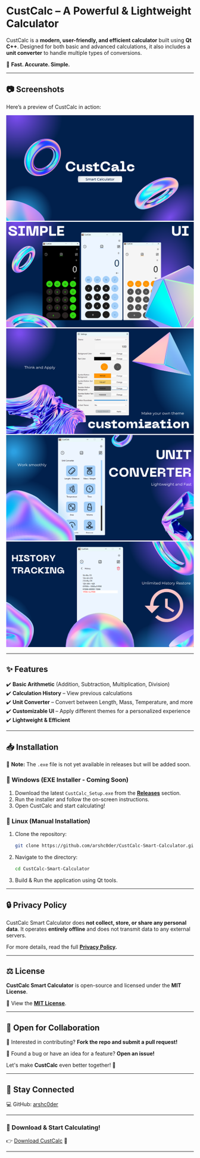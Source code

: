 # **CustCalc – A Powerful & Lightweight Calculator**  

CustCalc is a **modern, user-friendly, and efficient calculator** built using **Qt C++**. Designed for both basic and advanced calculations, it also includes a **unit converter** to handle multiple types of conversions.  

🚀 **Fast. Accurate. Simple.**  

---

## **📷 Screenshots**  
Here’s a preview of CustCalc in action:  

![Screenshot 1](https://raw.githubusercontent.com/arshc0der/CustCalc-Smart-Calculator/refs/heads/main/ScreenShots_preview/1.png)  
![Screenshot 2](https://raw.githubusercontent.com/arshc0der/CustCalc-Smart-Calculator/refs/heads/main/ScreenShots_preview/2.png)  
![Screenshot 3](https://raw.githubusercontent.com/arshc0der/CustCalc-Smart-Calculator/refs/heads/main/ScreenShots_preview/3.png)  
![Screenshot 4](https://raw.githubusercontent.com/arshc0der/CustCalc-Smart-Calculator/refs/heads/main/ScreenShots_preview/4.png)  
![Screenshot 5](https://raw.githubusercontent.com/arshc0der/CustCalc-Smart-Calculator/refs/heads/main/ScreenShots_preview/5.png)  

---

## **✨ Features**  
✔️ **Basic Arithmetic** (Addition, Subtraction, Multiplication, Division)    
✔️ **Calculation History** – View previous calculations  
✔️ **Unit Converter** – Convert between Length, Mass, Temperature, and more  
✔️ **Customizable UI** – Apply different themes for a personalized experience  
✔️ **Lightweight & Efficient**  

---

## **📥 Installation**  
🚧 **Note:** The `.exe` file is not yet available in releases but will be added soon.  

### **🔹 Windows (EXE Installer - Coming Soon)**  
1. Download the latest `CustCalc_Setup.exe` from the **[Releases](https://github.com/arshc0der/CustCalc-Smart-Calculator/releases)** section.  
2. Run the installer and follow the on-screen instructions.  
3. Open CustCalc and start calculating!  

### **🔹 Linux (Manual Installation)**  
1. Clone the repository:  
   ```sh
   git clone https://github.com/arshc0der/CustCalc-Smart-Calculator.git
   ```  
2. Navigate to the directory:  
   ```sh
   cd CustCalc-Smart-Calculator
   ```  
3. Build & Run the application using Qt tools.  

---

## **🔒 Privacy Policy**  
CustCalc Smart Calculator does **not collect, store, or share any personal data**. It operates **entirely offline** and does not transmit data to any external servers.  

For more details, read the full **[Privacy Policy](https://github.com/arshc0der/CustCalc-Smart-Calculator/blob/main/PRIVACY_POLICY.md).**  

---

## **⚖️ License**  
**CustCalc Smart Calculator** is open-source and licensed under the **MIT License**.  

🔗 View the **[MIT License](https://github.com/arshc0der/CustCalc-Smart-Calculator/blob/main/LICENSE)**.  

---

## **🤝 Open for Collaboration**  
🎯 Interested in contributing? **Fork the repo and submit a pull request!**  

🔹 Found a bug or have an idea for a feature? **Open an issue!**  

Let's make **CustCalc** even better together! 🚀  

---

## **📌 Stay Connected**  
💻 GitHub: [arshc0der](https://github.com/arshc0der)

---

### **🔗 Download & Start Calculating!**  
👉 [Download CustCalc](https://github.com/arshc0der/CustCalc-Smart-Calculator/releases) 🚀  

---